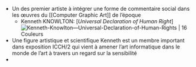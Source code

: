- Un des premier artiste à intégrer une forme de commentaire social dans les œuvres du [[Computer Graphic Art]] de l’époque
	- Kenneth KNOWLTON: [*Universal Declaration of Human Right*] ![Kenneth-Knowlton—Universal-Declaration-of-Human-Rights | 16 Couleurs](https://16couleurs.wordpress.com/wp-content/uploads/2015/01/kenneth-knowlton-universal-declaration-of-human-rights.jpg?w=624)
- Une figure artistique et scientifique Kenneth est un membre important dans exposition ICCH/2 qui vient à amener l’art informatique dans le monde de l’art à travers un regard sur la sensibilité
-